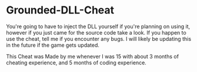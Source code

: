 # Grounded-DLL-Cheat

You're going to have to inject the DLL yourself if you're planning on using it, however if you just came for the source code take a look. If you happen to use the cheat, tell me if you encounter any bugs. I will likely be updating this in the future if the game gets updated.

This Cheat was Made by me whenever I was 15 with about 3 months of cheating experience, and 5 months of coding experience.
